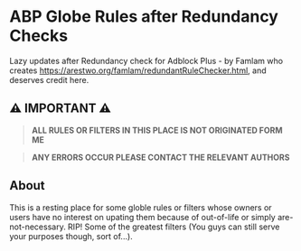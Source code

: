# ABP Globe Rules after Redundancy Checks
Lazy updates after Redundancy check for Adblock Plus - by Famlam who creates https://arestwo.org/famlam/redundantRuleChecker.html, and deserves credit here.

## ⚠ IMPORTANT ⚠
> **ALL RULES OR FILTERS IN THIS PLACE IS NOT ORIGINATED FORM ME**

> **ANY ERRORS OCCUR PLEASE CONTACT THE RELEVANT AUTHORS**

## About
This is a resting place for some globle rules or filters whose owners or users have no interest on upating them because of out-of-life or simply are-not-necessary. RIP! Some of the greatest filters (You guys can still serve your purposes though, sort of...).
